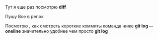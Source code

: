 Тут я еще раз посмотрю **diff**

Пушу Все в репок

Посмотрю , как смотреть короткие коммиты команда ниже 
**git log --oneline**
значительно удобнее чем просто **git log**
